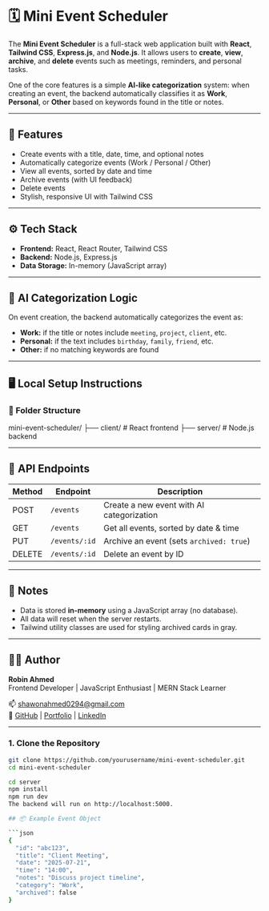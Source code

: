 # 🗓️ Mini Event Scheduler

The **Mini Event Scheduler** is a full-stack web application built with **React**, **Tailwind CSS**, **Express.js**, and **Node.js**. It allows users to **create**, **view**, **archive**, and **delete** events such as meetings, reminders, and personal tasks.

One of the core features is a simple **AI-like categorization** system: when creating an event, the backend automatically classifies it as **Work**, **Personal**, or **Other** based on keywords found in the title or notes.

---

## 🚀 Features

- Create events with a title, date, time, and optional notes
- Automatically categorize events (Work / Personal / Other)
- View all events, sorted by date and time
- Archive events (with UI feedback)
- Delete events
- Stylish, responsive UI with Tailwind CSS

---

## ⚙️ Tech Stack

- **Frontend:** React, React Router, Tailwind CSS
- **Backend:** Node.js, Express.js
- **Data Storage:** In-memory (JavaScript array)

---

## 🧠 AI Categorization Logic

On event creation, the backend automatically categorizes the event as:
- **Work:** if the title or notes include `meeting`, `project`, `client`, etc.
- **Personal:** if the text includes `birthday`, `family`, `friend`, etc.
- **Other:** if no matching keywords are found

---

## 🖥️ Local Setup Instructions

### 📁 Folder Structure

mini-event-scheduler/
├── client/ # React frontend
├── server/ # Node.js backend



---

## 📡 API Endpoints

| Method | Endpoint      | Description                                |
|--------|---------------|--------------------------------------------|
| POST   | `/events`     | Create a new event with AI categorization  |
| GET    | `/events`     | Get all events, sorted by date & time      |
| PUT    | `/events/:id` | Archive an event (sets `archived: true`)   |
| DELETE | `/events/:id` | Delete an event by ID                      |

---


## 📌 Notes

- Data is stored **in-memory** using a JavaScript array (no database).
- All data will reset when the server restarts.
- Tailwind utility classes are used for styling archived cards in gray.

---

## 👨‍💻 Author

**Robin Ahmed**  
Frontend Developer | JavaScript Enthusiast | MERN Stack Learner

📫 [shawonahmed0294@gmail.com](mailto:shawonahmed0294@gmail.com)  
🔗 [GitHub](https://github.com/yourusername) | [Portfolio](https://yourportfolio.com) | [LinkedIn](https://linkedin.com/in/yourprofile)


---
### 1. Clone the Repository

```bash
git clone https://github.com/yourusername/mini-event-scheduler.git
cd mini-event-scheduler

cd server
npm install
npm run dev
The backend will run on http://localhost:5000.

## 📦 Example Event Object

```json
{
  "id": "abc123",
  "title": "Client Meeting",
  "date": "2025-07-21",
  "time": "14:00",
  "notes": "Discuss project timeline",
  "category": "Work",
  "archived": false
}
